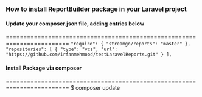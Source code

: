 ### How to install ReportBuilder package in your Laravel project 

#### Update your composer.json file, adding entries below
========================================================================
`"require": {
        "streamgo/reports": "master"
},
"repositories": [
        {
            "type": "vcs",
            "url": "https://github.com/irfanmehmood/testLaravelReports.git"
        }
],
` 
#### Install Package via composer
========================================================================
$ composer update



